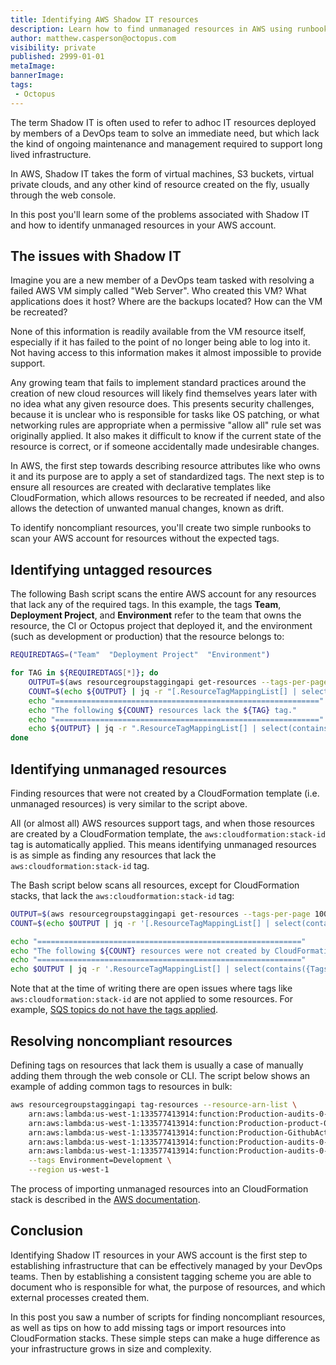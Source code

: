 ```yaml
---
title: Identifying AWS Shadow IT resources
description: Learn how to find unmanaged resources in AWS using runbooks
author: matthew.casperson@octopus.com
visibility: private
published: 2999-01-01
metaImage: 
bannerImage: 
tags:
 - Octopus
---
```


The term Shadow IT is often used to refer to adhoc IT resources deployed by members of a DevOps team to solve an immediate need, but which lack the kind of ongoing maintenance and management required to support long lived infrastructure.

In AWS, Shadow IT takes the form of virtual machines, S3 buckets, virtual private clouds, and any other kind of resource created on the fly, usually through the web console. 

In this post you'll learn some of the problems associated with Shadow IT and how to identify unmanaged resources in your AWS account.

## The issues with Shadow IT

Imagine you are a new member of a DevOps team tasked with resolving a failed AWS VM simply called "Web Server". Who created this VM? What applications does it host? Where are the backups located? How can the VM be recreated? 

None of this information is readily available from the VM resource itself, especially if it has failed to the point of no longer being able to log into it. Not having access to this information makes it almost impossible to provide support.

Any growing team that fails to implement standard practices around the creation of new cloud resources will likely find themselves years later with no idea what any given resource does. This presents security challenges, because it is unclear who is responsible for tasks like OS patching, or what networking rules are appropriate when a permissive "allow all" rule set was originally applied. It also makes it difficult to know if the current state of the resource is correct, or if someone accidentally made undesirable changes.

In AWS, the first step towards describing resource attributes like who owns it and its purpose are to apply a set of standardized tags. The next step is to ensure all resources are created with declarative templates like CloudFormation, which allows resources to be recreated if needed, and also allows the detection of unwanted manual changes, known as drift.

To identify noncompliant resources, you'll create two simple runbooks to scan your AWS account for resources without the expected tags.

## Identifying untagged resources

The following Bash script scans the entire AWS account for any resources that lack any of the required tags. In this example, the tags **Team**, **Deployment Project**, and **Environment** refer to the team that owns the resource, the CI or Octopus project that deployed it, and the environment (such as development or production) that the resource belongs to:

```bash
REQUIREDTAGS=("Team"  "Deployment Project"  "Environment")

for TAG in ${REQUIREDTAGS[*]}; do
	OUTPUT=$(aws resourcegroupstaggingapi get-resources --tags-per-page 100)
    COUNT=$(echo ${OUTPUT} | jq -r "[.ResourceTagMappingList[] | select(contains({Tags: [{Key: \"${TAG}\"} ]}) | not)] | length")
    echo "==========================================================="
    echo "The following ${COUNT} resources lack the ${TAG} tag."
    echo "==========================================================="
	echo ${OUTPUT} | jq -r ".ResourceTagMappingList[] | select(contains({Tags: [{Key: \"${TAG}\"} ]}) | not) | .ResourceARN"
done
```

## Identifying unmanaged resources

Finding resources that were not created by a CloudFormation template (i.e. unmanaged resources) is very similar to the script above.

All (or almost all) AWS resources support tags, and when those resources are created by a CloudFormation template, the `aws:cloudformation:stack-id` tag is automatically applied. This means identifying unmanaged resources is as simple as finding any resources that lack the `aws:cloudformation:stack-id` tag.

The Bash script below scans all resources, except for CloudFormation stacks, that lack the `aws:cloudformation:stack-id` tag:

```bash
OUTPUT=$(aws resourcegroupstaggingapi get-resources --tags-per-page 100)
COUNT=$(echo $OUTPUT | jq -r '[.ResourceTagMappingList[] | select(contains({Tags: [{Key: "aws:cloudformation:stack-id"} ]}) | not) | select(.ResourceARN | test("arn:aws:cloudformation:[a-z]+-[a-z]+-[0-9]+:[0-9]+:stack/.*") | not)] | length')

echo "==========================================================="
echo "The following ${COUNT} resources were not created by CloudFormation"
echo "==========================================================="
echo $OUTPUT | jq -r '.ResourceTagMappingList[] | select(contains({Tags: [{Key: "aws:cloudformation:stack-id"} ]}) | not) | select(.ResourceARN | test("arn:aws:cloudformation:[a-z]+-[a-z]+-[0-9]+:[0-9]+:stack/.*") | not) | .ResourceARN'
```

Note that at the time of writing there are open issues where tags like `aws:cloudformation:stack-id` are not applied to some resources. For example, [SQS topics do not have the tags applied](https://github.com/aws-cloudformation/cloudformation-coverage-roadmap/issues/652).

## Resolving noncompliant resources

Defining tags on resources that lack them is usually a case of manually adding them through the web console or CLI. The script below shows an example of adding common tags to resources in bulk:

```bash
aws resourcegroupstaggingapi tag-resources --resource-arn-list \
    arn:aws:lambda:us-west-1:133577413914:function:Production-audits-0-SQS \
    arn:aws:lambda:us-west-1:133577413914:function:Production-product-0-InitDB \
    arn:aws:lambda:us-west-1:133577413914:function:Production-GithubActionWorkflowBuilderGithubOAuthCodeProxy \
    arn:aws:lambda:us-west-1:133577413914:function:Production-audits-0-Web \
    arn:aws:lambda:us-west-1:133577413914:function:Production-audits-0-InitDB \
    --tags Environment=Development \
    --region us-west-1
```

The process of importing unmanaged resources into an CloudFormation stack is described in the [AWS documentation](https://docs.aws.amazon.com/AWSCloudFormation/latest/UserGuide/resource-import-existing-stack.html).

## Conclusion

Identifying Shadow IT resources in your AWS account is the first step to establishing infrastructure that can be effectively managed by your DevOps teams. Then by establishing a consistent tagging scheme you are able to document who is responsible for what, the purpose of resources, and which external processes created them.

In this post you saw a number of scripts for finding noncompliant resources, as well as tips on how to add missing tags or import resources into CloudFormation stacks. These simple steps can make a huge difference as your infrastructure grows in size and complexity.